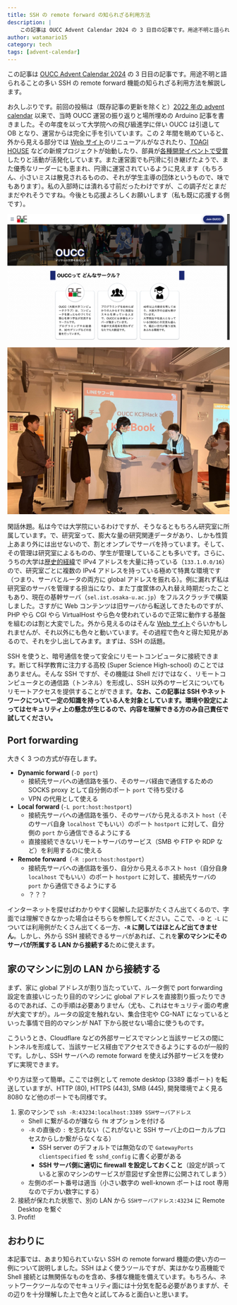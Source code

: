 ```yaml
---
title: SSH の remote forward の知られざる利用方法
description: |
    この記事は OUCC Advent Calendar 2024 の 3 日目の記事です。用途不明と語られることの多い SSH の remote forward 機能の知られざる利用方法を解説します。
author: watamario15
category: tech
tags: [advent-calendar]
---
```


この記事は [OUCC Advent Calendar 2024](https://adventar.org/calendars/10655) の 3 日目の記事です。用途不明と語られることの多い SSH の remote forward 機能の知られざる利用方法を解説します。

お久しぶりです。前回の投稿は（既存記事の更新を除くと）[2022 年の advent calendar](https://adventar.org/calendars/5546) 以来で、当時 OUCC 運営の振り返りと場所埋めの Arduino 記事を書きました。その年度を以って大学院への飛び級進学に伴い OUCC は引退して OB となり、運営からは完全に手を引いています。この 2 年間を眺めていると、外から見える部分では [Web サイト](https://oucc.org/)のリニューアルがなされたり、[TOAGI HOUSE](https://x.com/TOAGI_HOUSE) などの新規プロジェクトが始動したり、部員が[各種開発イベントで受賞](https://x.com/kc3_official/status/1761672670918390204)したりと活動が活発化しています。また運営面でも円滑に引き継げたようで、また優秀なリーダーにも恵まれ、円滑に運営されているように見えます（もちろん、小さいミスは散見されるものの、それが学生主導の団体というもので、味でもあります）。私の入部時には潰れる寸前だったわけですが、この調子だとまだまだやれそうですね。今後とも応援よろしくお願いします（私も既に応援する側です）。

![](2024-12-03-ssh/web.png)

![](2024-12-03-ssh/kc3hack.jpg)

閑話休題。私は今では大学院にいるわけですが、そうなるともちろん研究室に所属しています。で、研究室って、膨大な量の研究関連データがあり、しかも性質上あまり外には出せないので、割とオンプレでサーバを持っています。そして、その管理は研究室によるものの、学生が管理していることも多いです。さらに、うちの大学は[歴史的経緯](https://pentan.info/doc/ip133_list.html)で IPv4 アドレスを大量に持っている（`133.1.0.0/16`）ので、研究室ごとに複数の IPv4 アドレスを持っている極めて特異な環境です（つまり、サーバとルータの両方に global アドレスを振れる）。例に漏れず私は研究室のサーバを管理する担当になり、また丁度筐体の入れ替え時期だったこともあり、現在の基幹サーバ（`sel.ist.osaka-u.ac.jp`）をフルスクラッチで構築しました。さすがに Web コンテンツは旧サーバから転送してきたものですが、PHP やら CGI やら VirtualHost やら色々使われているので正常に動作する基盤を組むのは割と大変でした。外から見えるのはそんな [Web サイト](https://sel.ist.osaka-u.ac.jp/)ぐらいかもしれませんが、それ以外にも色々と動いています。その過程で色々と得た知見があるので、それを少し出してみます。まずは、SSH の話題。

SSH を使うと、暗号通信を使って安全にリモートコンピュータに接続できます。断じて科学教育に注力する高校 (Super Science High-school) のことではありません。そんな SSH ですが、その機能は Shell だけではなく、リモートコンピュータとの通信路（トンネル）を形成し、SSH 以外のサービスについてもリモートアクセスを提供することができます。**なお、この記事は SSH やネットワークについて一定の知識を持っている人を対象としています。環境や設定によってはセキュリティ上の懸念が生じるので、内容を理解できる方のみ自己責任で試してください。**

## Port forwarding

大きく 3 つの方式が存在します。

- **Dynamic forward** (`-D port`)
  - 接続先サーバへの通信路を張り、そのサーバ経由で通信するための SOCKS proxy として自分側のポート `port` で待ち受ける
  - VPN の代用として使える
- **Local forward** (`-L port:host:hostport`)
  - 接続先サーバへの通信路を張り、そのサーバから見えるホスト `host`（そのサーバ自身 `localhost` でもいい）のポート `hostport` に対して、自分側の `port` から通信できるようにする
  - 直接接続できないリモートサーバのサービス（SMB や FTP や RDP など）を利用するのに使える
- **Remote forward**（`-R :port:host:hostport`）
  - 接続先サーバへの通信路を張り、自分から見えるホスト `host`（自分自身 `localhost` でもいい）のポート `hostport` に対して、接続先サーバの `port` から通信できるようにする
  - ？？？

インターネットを探せばわかりやすく図解した記事がたくさん出てくるので、字面では理解できなかった場合はそちらを参照してください。ここで、`-D` と `-L` については利用例がたくさん出てくる一方、**`-R` に関してはほとんど出てきません**。しかし、外から SSH 接続できるサーバがあれば、これを**家のマシンにそのサーバが所属する LAN から接続する**ために使えます。

## 家のマシンに別の LAN から接続する

まず、家に global アドレスが割り当たっていて、ルータ側で port forwarding 設定を直接いじったり目的のマシンに global アドレスを直接割り振ったりできるのであれば、この手順は必要ありません（尤も、これはセキュリティ面の考慮が大変ですが）。ルータの設定を触れない、集合住宅や CG-NAT になっているといった事情で目的のマシンが NAT 下から脱せない場合に使うものです。

こういうとき、Cloudflare などの外部サービスでマシンと当該サービスの間にトンネルを形成して、当該サービス経由でアクセスできるようにするのが一般的です。しかし、SSH サーバへの remote forward を使えば外部サービスを使わずに実現できます。

やり方は至って簡単。ここでは例として remote desktop (3389 番ポート) を転送していますが、HTTP (80), HTTPS (443), SMB (445), 開発環境でよく見る 8080 など他のポートでも同様です。

1. 家のマシンで `ssh -R:43234:localhost:3389 SSHサーバアドレス`
   - Shell に繋がるのが嫌なら `fN` オプションを付ける
   - `-R` の直後の `:` を忘れない（これがないと SSH サーバ上のローカルプロセスからしか繋がらなくなる）
     - SSH server のデフォルトでは無効なので `GatewayPorts clientspecified` を `sshd_config` に書く必要がある
     - **SSH サーバ側に適切に firewall を設定しておくこと**（設定が誤っていると家のマシンのサービスが意図せず全世界に公開されてしまう）
   - 左側のポート番号は適当（小さい数字の well-known ポートは root 専用なのでデカい数字にする）
1. 接続が保たれた状態で、別の LAN から `SSHサーバアドレス:43234` に Remote Desktop を繋ぐ
1. Profit!

## おわりに

本記事では、あまり知られていない SSH の remote forward 機能の使い方の一例について説明しました。SSH はよく使うツールですが、実はかなり高機能で Shell 接続とは無関係なものを含め、多様な機能を備えています。もちろん、ネットワークツールなのでセキュリティ面には十分気を配る必要がありますが、その辺りを十分理解した上で色々と試してみると面白いと思います。
